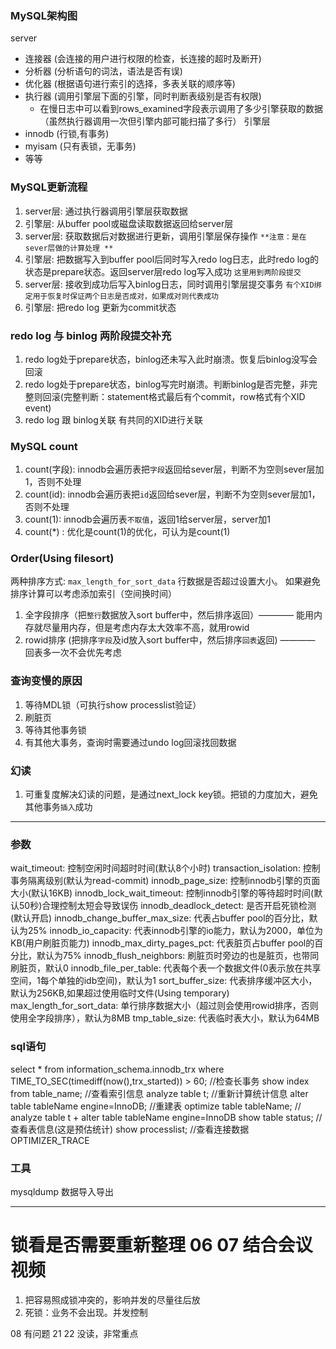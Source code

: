 ### MySQL架构图
server
  * 连接器 (会连接的用户进行权限的检查，长连接的超时及断开)
  * 分析器 (分析语句的词法，语法是否有误)
  * 优化器 (根据语句进行索引的选择，多表关联的顺序等)
  * 执行器 (调用引擎层下面的引擎，同时判断表级别是否有权限)
    - 在慢日志中可以看到rows_examined字段表示调用了多少引擎获取的数据（虽然执行器调用一次但引擎内部可能扫描了多行）
引擎层
  * innodb (行锁,有事务)
  * myisam (只有表锁，无事务)
  * 等等


### MySQL更新流程
1. server层: 通过执行器调用引擎层获取数据
2. 引擎层: 从buffer pool或磁盘读取数据返回给server层
3. server层: 获取数据后对数据进行更新，调用引擎层保存操作 `**注意：是在sever层做的计算处理 **`
4. 引擎层: 把数据写入到buffer pool后同时写入redo log日志，此时redo log的状态是prepare状态。返回server层redo log写入成功 `这里用到两阶段提交` 
5. server层: 接收到成功后写入binlog日志，同时调用引擎层提交事务 `有个XID绑定用于恢复时保证两个日志是否成对，如果成对则代表成功`
6. 引擎层: 把redo log 更新为commit状态


### redo log 与 binlog 两阶段提交补充
1. redo log处于prepare状态，binlog还未写入此时崩溃。恢复后binlog没写会回滚
2. redo log处于prepare状态，binlog写完时崩溃。判断binlog是否完整，非完整则回滚(完整判断：statement格式最后有个commit，row格式有个XID event)
3. redo log 跟 binlog关联 有共同的XID进行关联


### MySQL count
1. count(字段): innodb会遍历表把`字段`返回给sever层，判断不为空则sever层加1，否则不处理
2. count(id): innodb会遍历表把`id`返回给sever层，判断不为空则sever层加1，否则不处理
3. count(1): innodb会遍历表`不取值`，返回1给server层，server加1
4. count(*) : 优化是count(1)的优化，可认为是count(1)


### Order(Using filesort)
两种排序方式: `max_length_for_sort_data` 行数据是否超过设置大小。 如果避免排序计算可以考虑添加索引（空间换时间）
1. 全字段排序（把`整行`数据放入sort buffer中，然后排序返回）———— 能用内存就尽量用内存，但是考虑内存太大效率不高，就用rowid
2. rowid排序 (把排序`字段`及id放入sort buffer中，然后排序`回表`返回) ———— 回表多一次不会优先考虑


### 查询变慢的原因
1. 等待MDL锁（可执行show processlist验证）
2. 刷脏页
3. 等待其他事务锁
4. 有其他大事务，查询时需要通过undo log回滚找回数据

### 幻读
1. 可重复度解决幻读的问题，是通过next_lock key锁。把锁的力度加大，避免其他事务`插入`成功

---

### 参数
wait_timeout: 控制空闲时间超时时间(默认8个小时)
transaction_isolation: 控制事务隔离级别(默认为read-commit)
innodb_page_size: 控制innodb引擎的页面大小(默认16KB)
innodb_lock_wait_timeout: 控制innodb引擎的等待超时时间(默认50秒)合理控制太短会导致误伤
innodb_deadlock_detect: 是否开启死锁检测(默认开启)
innodb_change_buffer_max_size: 代表占buffer pool的百分比，默认为25%
innodb_io_capacity: 代表innodb引擎的io能力，默认为2000，单位为KB(用户刷脏页能力)
innodb_max_dirty_pages_pct: 代表脏页占buffer pool的百分比，默认为75%
innodb_flush_neighbors: 刷脏页时旁边的也是脏页，也带同刷脏页，默认0
innodb_file_per_table: 代表每个表一个数据文件(0表示放在共享空间，1每个单独的idb空间)，默认为1
sort_buffer_size: 代表排序缓冲区大小，默认为256KB,如果超过使用临时文件(Using temporary)
max_length_for_sort_data: 单行排序数据大小（超过则会使用rowid排序，否则使用全字段排序），默认为8MB
tmp_table_size: 代表临时表大小，默认为64MB

### sql语句
select * from information_schema.innodb_trx where TIME_TO_SEC(timediff(now(),trx_started)) > 60; //检查长事务
show index from table_name; //查看索引信息
analyze table t; //重新计算统计信息
alter table tableName engine=InnoDB; //重建表
optimize table tableName; //  analyze table t  + alter table tableName engine=InnoDB
show table status; //查看表信息(这是预估统计)
show processlist; //查看连接数据
OPTIMIZER_TRACE 


### 工具 
mysqldump 数据导入导出

----

# 锁看是否需要重新整理 06 07  结合会议视频
1. 把容易照成锁冲突的，影响并发的尽量往后放
2. 死锁：业务不会出现。并发控制


08 有问题
21 22 没读，非常重点